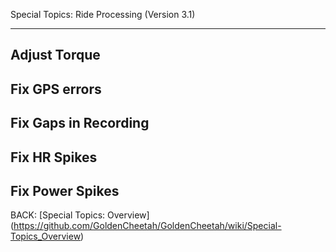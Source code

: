 Special Topics: Ride Processing (Version 3.1)
***


## Adjust Torque

## Fix GPS errors

## Fix Gaps in Recording

## Fix HR Spikes

## Fix Power Spikes


BACK: [Special Topics: Overview] (https://github.com/GoldenCheetah/GoldenCheetah/wiki/Special-Topics_Overview)